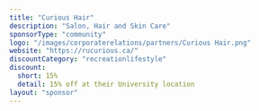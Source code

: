 ```yaml
---
title: "Curious Hair"
description: "Salon, Hair and Skin Care"
sponsorType: "community"
logo: "/images/corporaterelations/partners/Curious Hair.png"
website: "https://rucurious.ca/"
discountCategory: "recreationlifestyle"
discount:
  short: 15%
  detail: 15% off at their University location
layout: "sponsor"
---
```


